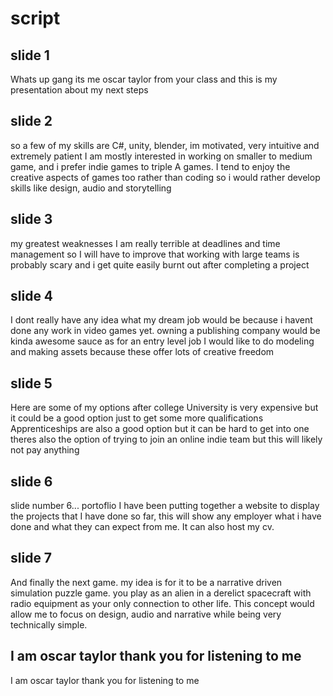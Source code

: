 # script
## slide 1
Whats up gang its me oscar taylor from your class and this is my presentation about my next steps
## slide 2
so a few of my skills are C#, unity, blender, im motivated, very intuitive and extremely patient
I am mostly interested in working on smaller to medium game, and i prefer indie games to triple A games. I tend to enjoy the creative aspects of games too rather than coding so i would rather develop skills like design, audio and storytelling
## slide 3
my greatest weaknesses
I am really terrible at deadlines and time management so I will have to improve that
working with large teams is probably scary and i get quite easily burnt out after completing a project
## slide 4
I dont really have any idea what my dream job would be because i havent done any work in video games yet.
 owning a publishing company would be kinda awesome sauce
 as for an entry level job I would like to do modeling and making assets because these offer lots of creative freedom
 ## slide 5
 Here are some of my options after college
 University is very expensive but it could be a good option just to get some more qualifications
 Apprenticeships are also a good option but it can be hard to get into one
 theres also the option of trying to join an online indie team but this will likely not pay anything
 ## slide 6
 slide number 6... portoflio
 I have been putting together a website to display the projects that I have done so far, this will show any employer what i have done and what they can expect from me. It can also host my cv.
 ## slide 7
 And finally the next game. my idea is for it to be a narrative driven simulation puzzle game. you play as an alien in a derelict spacecraft with radio equipment as your only connection to other life. This concept would allow me to focus on design, audio and narrative while being very technically simple.
 ## I am oscar taylor thank you for listening to me
 I am oscar taylor thank you for listening to me